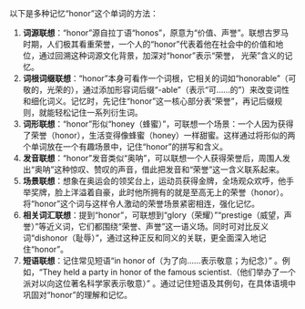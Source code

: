 以下是多种记忆“honor”这个单词的方法：
1. **词源联想**：“honor”源自拉丁语“honos”，原意为“价值、声誉”。联想古罗马时期，人们极其看重荣誉，一个人的“honor”代表着他在社会中的价值和地位，通过回溯这种词源文化背景，加深对“honor”表示“荣誉， 光荣”含义的记忆。
2. **词根词缀联想**：“honor”本身可看作一个词根，它相关的词如“honorable”（可敬的，光荣的），通过添加形容词后缀“-able”（表示“可……的”）来改变词性和细化词义。记忆时，先记住“honor”这一核心部分表“荣誉”，再记后缀规则，就能轻松记住一系列衍生词。
3. **词形联想**：“honor”形似“honey（蜂蜜）”，可联想一个场景：一个人因为获得了荣誉（honor），生活变得像蜂蜜（honey）一样甜蜜。这样通过将形似的两个单词放在一个有趣场景中，记住“honor”的拼写和含义。
4. **发音联想**：“honor”发音类似“奥呐”，可以联想一个人获得荣誉后，周围人发出“奥呐”这种惊叹、赞叹的声音，借此把发音和“荣誉”这一含义联系起来。
5. **场景联想**：想象在奥运会的领奖台上，运动员获得金牌，全场观众欢呼，他手举奖牌，脸上洋溢着自豪，此时他所拥有的就是至高无上的荣誉（honor）。将“honor”这个词与这样令人激动的荣誉场景紧密相连，强化记忆。
6. **相关词汇联想**：提到“honor”，可联想到“glory（荣耀）”“prestige（威望，声誉）”等近义词，它们都围绕“荣誉、声誉”这一语义场。同时可对比反义词“dishonor（耻辱）”，通过这种正反和同义的关联，更全面深入地记住“honor”。 
7. **短语联想**：记住常见短语“in honor of（为了向……表示敬意；为纪念）” 。例如，“They held a party in honor of the famous scientist.（他们举办了一个派对以向这位著名科学家表示敬意）” 。通过记住短语及其例句，在具体语境中巩固对“honor”的理解和记忆。 